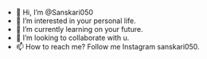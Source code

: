 - 👋 Hi, I’m @Sanskari050
- 👀 I’m interested in your personal life.
- 🌱 I’m currently learning on your future.
- 💞️ I’m looking to collaborate with u.
- 📫 How to reach me? Follow me Instagram sanskari050. 

<!---
Sanskari050/Sanskari050 is a ✨ special ✨ repository because its `README.md` (this file) appears on your GitHub profile.
You can click the Preview link to take a look at your changes.
--->

